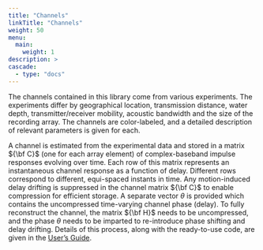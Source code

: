 ```yaml
---
title: "Channels"
linkTitle: "Channels"
weight: 50
menu:
  main:
    weight: 1
description: >
cascade:
  - type: "docs"
---
```


The channels contained in this library come from various experiments. The experiments differ by geographical location, transmission distance, water depth, transmitter/receiver mobility, acoustic bandwidth and the size of the recording array. The channels are color-labeled, and a detailed description of relevant parameters is given for each.

A channel is estimated from the experimental data and stored in a matrix ${\bf C}$ (one for each array element) of complex-baseband impulse responses evolving over time. Each row of this matrix represents an instantaneous channel response as a function of delay. Different rows correspond to different, equi-spaced instants in time. Any motion-induced delay drifting is suppressed in the channel matrix ${\bf C}$ to enable compression for efficient storage. A separate vector $\theta$ is provided which contains the uncompressed time-varying channel phase (delay). To fully reconstruct the channel, the matrix ${\bf H}$ needs to be uncompressed, and the phase $\theta$ needs to be imparted to re-introduce phase shifting and delay drifting. Details of this process, along with the ready-to-use code, are given in the [User’s Guide](/docs).

